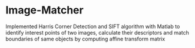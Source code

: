# Image-Matcher
Implemented Harris Corner Detection and SIFT algorithm with Matlab to identify interest points of two images, calculate their descriptors and match boundaries of same objects by computing affine transform matrix
